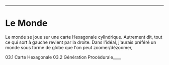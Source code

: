 ____
# Le Monde
Le monde se joue sur une carte Hexagonale cylindrique. Autrement dit, tout ce qui sort à gauche revient par la droite. 
Dans l'idéal, j'aurais préféré un monde sous forme de globe que l'on peut zoomer/dézoomer, 


03.1 Carte Hexagonale
03.2 Génération Procédurale____
